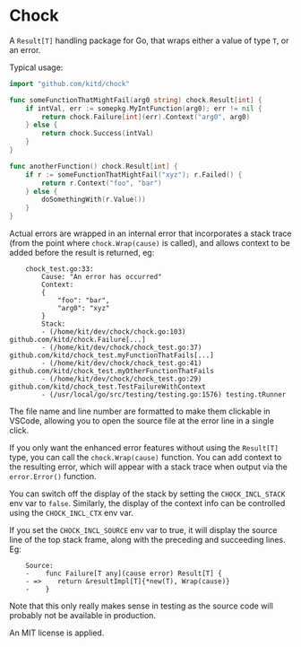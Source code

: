 # Chock

A `Result[T]` handling package for Go, that wraps either a value of type `T`, or an error.

Typical usage:

```go
import "github.com/kitd/chock"

func someFunctionThatMightFail(arg0 string) chock.Result[int] {
    if intVal, err := somepkg.MyIntFunction(arg0); err != nil {
        return chock.Failure[int](err).Context("arg0", arg0)
    } else {
        return chock.Success(intVal)
    }
}

func anotherFunction() chock.Result[int] {
    if r := someFunctionThatMightFail("xyz"); r.Failed() {
        return r.Context("foo", "bar")
    } else {
        doSomethingWith(r.Value())
    }
}
```

Actual errors are wrapped in an internal error that incorporates a stack trace (from the point where `chock.Wrap(cause)` is called), and allows context to be added before the result is returned, eg:
```
    chock_test.go:33: 
        Cause: "An error has occurred"
        Context:
        {
            "foo": "bar",
            "arg0": "xyz"
        }
        Stack:
        - (/home/kit/dev/chock/chock.go:103) github.com/kitd/chock.Failure[...]
        - (/home/kit/dev/chock/chock_test.go:37) github.com/kitd/chock_test.myFunctionThatFails[...]
        - (/home/kit/dev/chock/chock_test.go:41) github.com/kitd/chock_test.myOtherFunctionThatFails
        - (/home/kit/dev/chock/chock_test.go:29) github.com/kitd/chock_test.TestFailureWithContext
        - (/usr/local/go/src/testing/testing.go:1576) testing.tRunner
```
The file name and line number are formatted to make them clickable in VSCode, allowing you to open the source file at the error line in a single click.  

If you only want the enhanced error features without using the `Result[T]` type, you can call the `chock.Wrap(cause)` function. You can add context to the resulting error, which will appear with a stack trace when output via the `error.Error()` function.

You can switch off the display of the stack by setting the `CHOCK_INCL_STACK` env var to `false`. Similarly, the display of the context info can be controlled using the `CHOCK_INCL_CTX` env var. 

If you set the `CHOCK_INCL_SOURCE` env var to true, it will display the source line of the top stack frame, along with the preceding and succeeding lines. Eg:
```
    Source:
    -    func Failure[T any](cause error) Result[T] {
    - =>    return &resultImpl[T]{*new(T), Wrap(cause)}
    -    }
```
Note that this only really makes sense in testing as the source code will probably not be available in production.

An MIT license is applied.